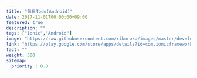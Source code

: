 ```yaml
---
title: "毎日Todo(Android)"
date: 2017-11-01T00:00:00+09:00
featured: true
description: ""
tags: ["Ionic","Android"]
image: "https://raw.githubusercontent.com/rikoroku/images/master/develop/rikoroku.github.io/a968d659-725f-4b89-9cb3-73bcdaab1fee.jpeg"
link: "https://play.google.com/store/apps/details?id=com.ionicframework.everydaytodo880856&hl=ja"
fact: ""
weight: 500
sitemap:
  priority : 0.8
---
```

